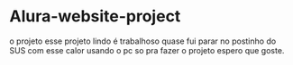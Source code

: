 # Alura-website-project
o projeto
esse projeto lindo é trabalhoso 
quase fui parar no postinho do SUS com esse calor usando o pc so pra fazer o projeto 
espero que goste. 
